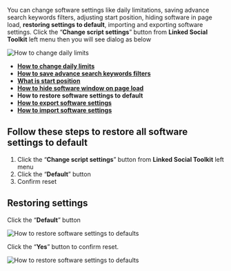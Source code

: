 You can change software settings like daily limitations, saving advance search keywords filters, adjusting start position, hiding software in page load, **restoring settings to default**, importing and exporting software settings. Click the “**Change script settings**” button from  **Linked Social Toolkit** left menu then you will see dialog as below

![How to change daily limits](https://github.com/ZiaUrR3hman/LinkedSocialToolkit/raw/master/images/Change-script-setting.png)

* [**How to change daily limits**](https://github.com/ZiaUrR3hman/LinkedSocialToolkit/wiki/How-to-change-daily-limits)
* [**How to save advance search keywords filters**](https://github.com/ZiaUrR3hman/LinkedSocialToolkit/wiki/How-to-save-advance-search-keywords-filters)
* [**What is start position**](https://github.com/ZiaUrR3hman/LinkedSocialToolkit/wiki/What-is-start-position)
* [**How to hide software window on page load**](https://github.com/ZiaUrR3hman/LinkedSocialToolkit/wiki/How-to-hide-software-window-on-page-load)
* **How to restore software settings to default**
* [**How to export software settings**](https://github.com/ZiaUrR3hman/LinkedSocialToolkit/wiki/How-to-export-software-settings)
* [**How to import software settings**](https://github.com/ZiaUrR3hman/LinkedSocialToolkit/wiki/How-to-import-software-settings)

## Follow these steps to restore all software settings to default
1. Click the “**Change script settings**” button from  **Linked Social Toolkit** left menu
2. Click the “**Default**” button
3. Confirm reset

## Restoring settings
Click the “**Default**” button

![How to restore software settings to defaults](https://github.com/ZiaUrR3hman/LinkedSocialToolkit/raw/master/images/Default-settings.png)

Click the “**Yes**” button to confirm reset.

![How to restore software settings to defaults](https://github.com/ZiaUrR3hman/LinkedSocialToolkit/raw/master/images/Confirm-Default-settings.png)